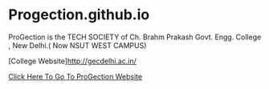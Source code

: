 # Progection.github.io

ProGection is the TECH SOCIETY of Ch. Brahm Prakash Govt. Engg. College , New Delhi.( Now NSUT WEST CAMPUS)

[College Website]http://gecdelhi.ac.in/

[Click Here To Go To ProGection Website](https://Progection.github.io)
